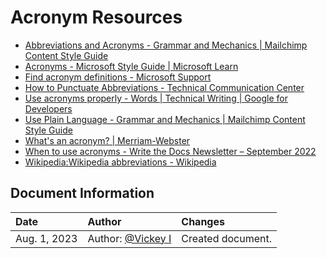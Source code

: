 # Acronym Resources
- [Abbreviations and Acronyms - Grammar and Mechanics | Mailchimp Content Style Guide](https://styleguide.mailchimp.com/grammar-and-mechanics/#header-3-abbreviations-and-acronyms)
- [Acronyms - Microsoft Style Guide | Microsoft Learn](https://learn.microsoft.com/en-us/style-guide/acronyms)
- [Find acronym definitions - Microsoft Support](https://support.microsoft.com/en-us/office/find-acronym-definitions-89062352-e1ce-4f59-b58c-f94869521404)
-	[How to Punctuate Abbreviations - Technical Communication Center](https://technicalcommunicationcenter.com/2021/12/20/how-to-write-capitalize-and-punctuate-abbreviations-and-acronyms/)
-	[Use acronyms properly - Words | Technical Writing | Google for Developers](https://developers.google.com/tech-writing/one/words#use_acronyms_properly)
- [Use Plain Language - Grammar and Mechanics | Mailchimp Content Style Guide](https://styleguide.mailchimp.com/writing-for-accessibility/#header-3-use-plain-language)
-	[What's an acronym? | Merriam-Webster](https://www.merriam-webster.com/words-at-play/whats-an-acronym)
-	[When to use acronyms - Write the Docs Newsletter – September 2022](https://www.writethedocs.org/blog/newsletter-september-2022/?highlight=acronyms#when-to-use-acronyms)
-	[Wikipedia:Wikipedia abbreviations - Wikipedia](https://en.wikipedia.org/wiki/Wikipedia:Wikipedia_abbreviations)

## Document Information
| Date | Author | Changes |
|:---|:---|:---|
|Aug. 1, 2023| Author: [@Vickey I](https://github.com/VickeyIzzard) | Created document. |
